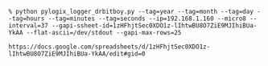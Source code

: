     % python pylogix_logger_drbitboy.py --tag=year --tag=month --tag=day --tag=hours --tag=minutes --tag=seconds --ip=192.168.1.160 --micro8 --interval=37 --gapi-ssheet-id=1zHFhjtSec0XDO1z-lIhtwBU8O7ZiE9MJIhiBUa-YkAA --flat-ascii=/dev/stdout --gapi-max-rows=25

    https://docs.google.com/spreadsheets/d/1zHFhjtSec0XDO1z-lIhtwBU8O7ZiE9MJIhiBUa-YkAA/edit#gid=0
